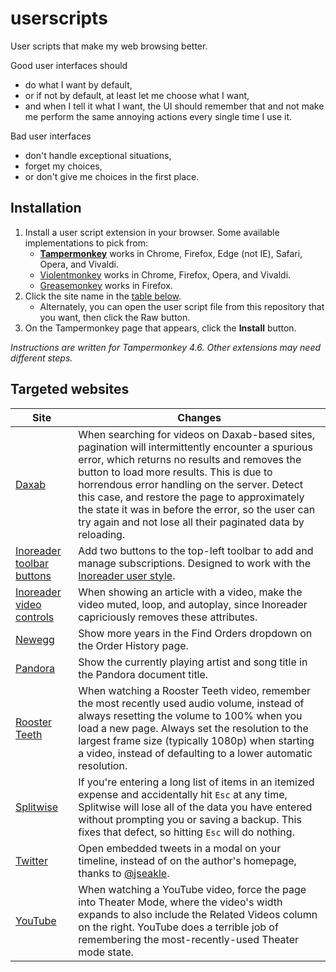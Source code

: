 # userscripts
User scripts that make my web browsing better.

Good user interfaces should
- do what I want by default,
- or if not by default, at least let me choose what I want,
- and when I tell it what I want, the UI should remember that and not make me perform the same annoying actions every single time I use it.

Bad user interfaces
- don't handle exceptional situations,
- forget my choices,
- or don't give me choices in the first place.

## Installation
1. Install a user script extension in your browser. Some available implementations to pick from:
    - [**Tampermonkey**](https://tampermonkey.net/) works in Chrome, Firefox, Edge (not IE), Safari, Opera, and Vivaldi.
    - [Violentmonkey](https://violentmonkey.github.io/get-it/) works in Chrome, Firefox, Opera, and Vivaldi.
    - [Greasemonkey](https://addons.mozilla.org/en-US/firefox/addon/greasemonkey/) works in Firefox.
1. Click the site name in the [table below](#targeted-websites).
    - Alternately, you can open the user script file from this repository that you want, then click the Raw button.
1. On the Tampermonkey page that appears, click the **Install** button.

*Instructions are written for Tampermonkey 4.6. Other extensions may need different steps.*

## Targeted websites

|Site|Changes|
|---|---|
|[Daxab](https://github.com/Aldaviva/userscripts/raw/master/daxab-pagination.user.js)|When searching for videos on Daxab-based sites, pagination will intermittently encounter a spurious error, which returns no results and removes the button to load more results. This is due to horrendous error handling on the server. Detect this case, and restore the page to approximately the state it was in before the error, so the user can try again and not lose all their paginated data by reloading.|
|[Inoreader toolbar buttons](https://github.com/Aldaviva/userscripts/raw/master/inoreader-toolbar-buttons.user.js)|Add two buttons to the top-left toolbar to add and manage subscriptions. Designed to work with the [Inoreader user style](https://raw.githubusercontent.com/Aldaviva/userstyles/master/styles/inoreader.user.css).|
|[Inoreader video controls](https://github.com/Aldaviva/userscripts/raw/master/inoreader-video-controls.user.js)|When showing an article with a video, make the video muted, loop, and autoplay, since Inoreader capriciously removes these attributes.|
|[Newegg](https://github.com/Aldaviva/userscripts/raw/master/newegg.user.js)|Show more years in the Find Orders dropdown on the Order History page.|
|[Pandora](https://github.com/Aldaviva/userscripts/raw/master/pandora-now-playing.user.js)|Show the currently playing artist and song title in the Pandora document title.|
|[Rooster Teeth](https://github.com/Aldaviva/userscripts/raw/master/rooster-teeth-volume-persistence.user.js)|When watching a Rooster Teeth video, remember the most recently used audio volume, instead of always resetting the volume to 100% when you load a new page. Always set the resolution to the largest frame size (typically 1080p) when starting a video, instead of defaulting to a lower automatic resolution.|
|[Splitwise](https://github.com/Aldaviva/userscripts/raw/master/splitwise.user.js)|If you're entering a long list of items in an itemized expense and accidentally hit `Esc` at any time, Splitwise will lose all of the data you have entered without prompting you or saving a backup. This fixes that defect, so hitting `Esc` will do nothing.|
|[Twitter](https://github.com/Aldaviva/userscripts/raw/master/twitter.user.js)|Open embedded tweets in a modal on your timeline, instead of on the author's homepage, thanks to [@jseakle](https://twitter.com/jseakle/status/1173338256676724736).|
|[YouTube](https://github.com/Aldaviva/userscripts/raw/master/force-youtube-theater-mode.user.js)|When watching a YouTube video, force the page into Theater Mode, where the video's width expands to also include the Related Videos column on the right. YouTube does a terrible job of remembering the most-recently-used Theater mode state.|
